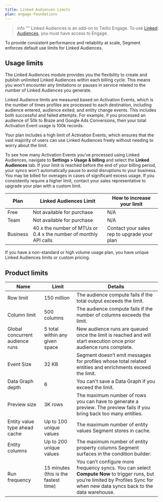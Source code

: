 ```yaml
---
title: Linked Audiences Limits
plan: engage-foundations
---
```


> info ""
> Linked Audiences is an add-on to Twilio Engage. To use [Linked Audiences](/docs/engage/audiences/linked-audiences), you must have access to Engage.

To provide consistent performance and reliability at scale, Segment enforces default use limits for Linked Audiences.

## Usage limits
The Linked Audiences module provides you the flexibility to create and publish unlimited Linked Audiences within each billing cycle. This means you won't encounter any limitations or pauses in service related to the number of Linked Audiences you generate.

Linked Audience limits are measured based on Activation Events, which is the number of times profiles are processed to each destination, including audience entered, audience exited, and entity change events. This includes both successful and failed attempts. For example, if you processed an audience of 50k to Braze and Google Ads Conversions, then your total Activation Event usage is 100k records.

Your plan includes a high limit of Activation Events, which ensures that the vast majority of users can use Linked Audiences freely without needing to worry about the limit. 

 To see how many Activation Events you’ve processed using Linked Audiences, navigate to **Settings > Usage & billing** and select the **Linked Audiences** tab. If your limit is reached before the end of your billing period, your syncs won't automatically pause to avoid disruptions to your business. You may be billed for overages in cases of significant excess usage. If you consistently require a higher limit, contact your sales representative to upgrade your plan with a custom limit.

 Plan | Linked Audiences Limit | How to increase your limit
 ---- | ---------------------- | ---------------------------
 Free | Not available for purchase | N/A
 Team | Not available for purchase | N/A
 Business | 40 x the number of MTUs or 0.4 x the number of monthly API calls | Contact your sales rep to upgrade your plan  

If you have a non-standard or high volume usage plan, you have unique Linked Audiences limits or custom pricing.

## Product limits

Name | Limit | Details 
---- | ----- | --------
Row limit | 150 million | The audience compute fails if the total output exceeds the limit. 
Column limit | 500 columns | The audience compute fails if the number of columns exceeds the limit. 
Global concurrent audience runs | 5 total within any given space | New audience runs are queued once the limit is reached and will start execution once prior audience runs complete.
Event Size | 32 KB | Segment doesn’t emit messages for profiles whose total related entities and enrichments exceed the limit.
Data Graph depth | 6 | You can't save a Data Graph if you exceed the limit. 
Preview size | 3K rows | The maximum number of rows you can have to generate a preview. The preview fails if you bring back too many entities. 
Entity value type ahead cache | Up to 100 unique values | The maximum number of entity values Segment stores in cache. 
Entity columns | Up to 200 unique values | The maximum number of entity property columns Segment surfaces in the condition builder.
Run frequency | 15 minutes (this is the fastest time) | You can’t configure more frequency syncs. You can select **Compute Now** to trigger runs, but you’re limited by Profiles Sync for when new data syncs back to the data warehouse. 

